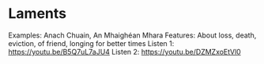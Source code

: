 # Laments

Examples: Anach Chuain, An Mhaighéan Mhara
Features: About loss, death, eviction, of friend, longing for better times
Listen 1: https://youtu.be/B5Q7uL7aJU4
Listen 2: https://youtu.be/DZMZxoEtVl0